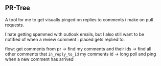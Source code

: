 ## PR-Tree

A tool for me to get visually pinged on replies to comments i make on pull requests.

I hate getting spammed with outlook emails, but I also still want to be notified of when a review comment i placed gets replied to.

flow:
get comments from pr -> find my comments and their ids -> find all other comments that `in_reply_to_id` my comments id -> long poll and ping when a new comment has arrived